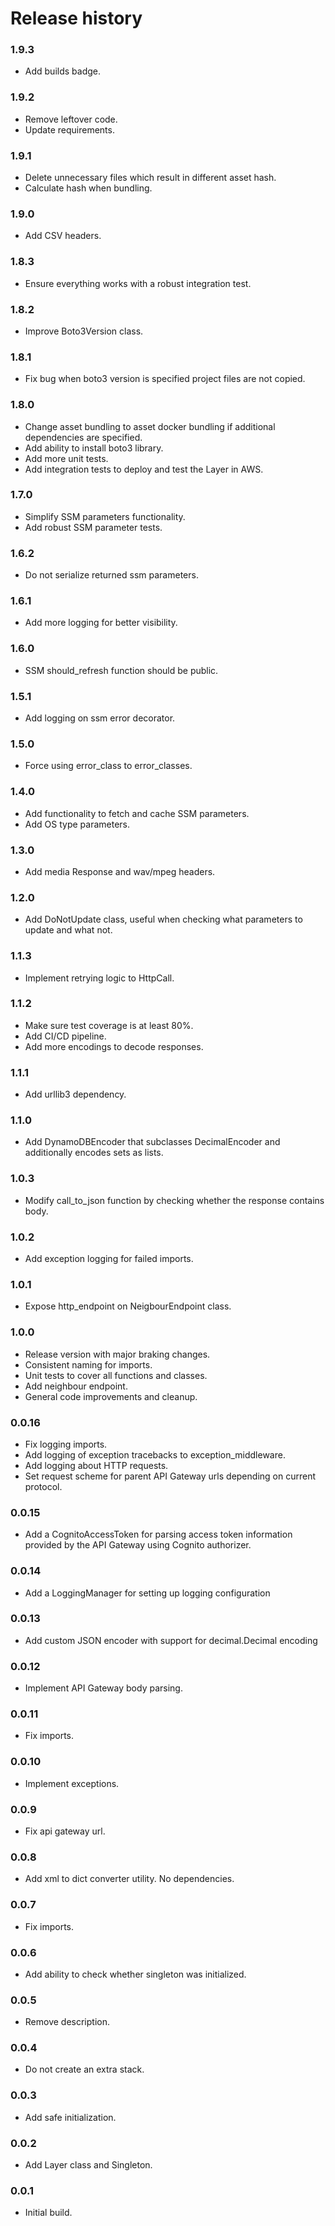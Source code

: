 # Release history

### 1.9.3
* Add builds badge.

### 1.9.2
* Remove leftover code.
* Update requirements.

### 1.9.1
* Delete unnecessary files which result in different asset hash.
* Calculate hash when bundling.

### 1.9.0
* Add CSV headers.

### 1.8.3
* Ensure everything works with a robust integration test.

### 1.8.2
* Improve Boto3Version class.

### 1.8.1
* Fix bug when boto3 version is specified project files
are not copied.

### 1.8.0
* Change asset bundling to asset docker bundling if additional
dependencies are specified.
* Add ability to install boto3 library.
* Add more unit tests.
* Add integration tests to deploy and test the Layer in AWS.

### 1.7.0
* Simplify SSM parameters functionality.
* Add robust SSM parameter tests.

### 1.6.2
* Do not serialize returned ssm parameters.

### 1.6.1
* Add more logging for better visibility.

### 1.6.0
* SSM should_refresh function should be public.

### 1.5.1
* Add logging on ssm error decorator.

### 1.5.0
* Force using error_class to error_classes.

### 1.4.0
* Add functionality to fetch and cache SSM parameters.
* Add OS type parameters.

### 1.3.0
* Add media Response and wav/mpeg headers.

### 1.2.0
* Add DoNotUpdate class, useful when checking what parameters to update and what not.

### 1.1.3
* Implement retrying logic to HttpCall.

### 1.1.2
* Make sure test coverage is at least 80%.
* Add CI/CD pipeline.
* Add more encodings to decode responses.

### 1.1.1
* Add urllib3 dependency.

### 1.1.0
* Add DynamoDBEncoder that subclasses DecimalEncoder and additionally encodes sets as lists.

### 1.0.3
* Modify call_to_json function by checking whether the response contains body.

### 1.0.2
* Add exception logging for failed imports.

### 1.0.1
* Expose http_endpoint on NeigbourEndpoint class.

### 1.0.0
* Release version with major braking changes.
* Consistent naming for imports.
* Unit tests to cover all functions and classes.
* Add neighbour endpoint.
* General code improvements and cleanup.

### 0.0.16
* Fix logging imports.
* Add logging of exception tracebacks to exception_middleware.
* Add logging about HTTP requests.
* Set request scheme for parent API Gateway urls depending on current protocol.

### 0.0.15
* Add a CognitoAccessToken for parsing access token information provided by the API Gateway using Cognito authorizer.

### 0.0.14
* Add a LoggingManager for setting up logging configuration

### 0.0.13
* Add custom JSON encoder with support for decimal.Decimal encoding

### 0.0.12
* Implement API Gateway body parsing.

### 0.0.11
* Fix imports.

### 0.0.10
* Implement exceptions.

### 0.0.9
* Fix api gateway url.

### 0.0.8
* Add xml to dict converter utility. No dependencies.

### 0.0.7
* Fix imports.

### 0.0.6
* Add ability to check whether singleton was initialized.

### 0.0.5
* Remove description.

### 0.0.4
* Do not create an extra stack.

### 0.0.3
* Add safe initialization.

### 0.0.2
* Add Layer class and Singleton.

### 0.0.1
* Initial build.